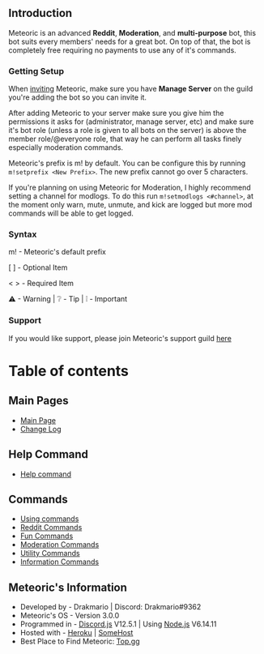 ## Introduction

Meteoric is an advanced **Reddit**, **Moderation**, and **multi-purpose** bot, this bot suits every members' needs for a great bot.  On top of that, the bot is completely free requiring no payments to use any of it's commands.

### Getting Setup

When [inviting](https://discord.com/oauth2/authorize?client_id=734974153630810245&scope=bot&permissions=2146958847) Meteoric, make sure you have **Manage Server** on the guild you're adding the bot so you can invite it.

After adding Meteoric to your server make sure you give him the permissions it asks for \(administrator, manage server, etc\) and make sure it's bot role \(unless a role is given to all bots on the server\) is above the member role/@everyone role, that way he can perform all tasks finely especially moderation commands.

Meteoric's prefix is m! by default. You can be configure this by running `m!setprefix <New Prefix>`. The new prefix cannot go over 5 characters.

If you're planning on using Meteoric for Moderation, I highly recommend setting a channel for modlogs. To do this run `m!setmodlogs <#channel>`, at the moment only warn, mute, unmute, and kick are logged but more mod commands will be able to get logged.

### Syntax

m! - Meteoric's default prefix

\[  \] - Optional Item

&lt;  &gt; - Required Item

⚠ - Warning | ❔ - Tip | ❕ - Important

### Support

If you would like support, please join Meteoric's support guild [here](https://discord.gg/x5pHdAE)

## 

# Table of contents

## Main Pages

* [Main Page](README.md)
* [Change Log](change-log.md)

## Help Command

* [Help command](help-menus/help-command.md)

## Commands

* [Using commands](command-usage/using-commands.md)
* [Reddit Commands](commands/reddit-commands.md)
* [Fun Commands](commands/fun-commands.md)
* [Moderation Commands](commands/mod-commands.md)
* [Utility Commands](commands/utility-commands.md)
* [Information Commands](commands/information-commands.md)

## Meteoric's Information

* Developed by - Drakmario | Discord: Drakmario#9362
* Meteoric's OS - Version 3.0.0
* Programmed in - [Discord.js](https://discord.js.org/#/) V12.5.1 | Using [Node.js](https://nodejs.org/en/) V6.14.11
* Hosted with - [Heroku](https://www.heroku.com/home) | [SomeHost](https://points.somehost.xyz/)
* Best Place to Find Meteoric: [Top.gg](https://top.gg/bot/734974153630810245)
